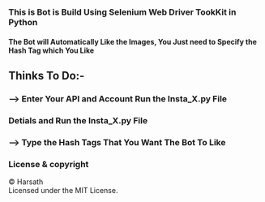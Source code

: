 ### This is Bot is Build Using Selenium Web Driver TookKit in Python
#### The Bot will Automatically Like the Images, You Just need to Specify the Hash Tag which You Like
## Thinks To Do:-
   ### --> Enter Your API and Account Run the Insta_X.py File 
   ###     Detials and Run the Insta_X.py File
   ### --> Type the Hash Tags That You Want The Bot To Like
   
### License & copyright
© Harsath <br>
Licensed under the MIT License.
